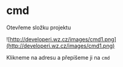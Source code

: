 # cmd
Otevřeme složku projektu

![http://developeri.wz.cz/images/cmd1.png](http://developeri.wz.cz/images/cmd1.png)

Klikneme na adresu a přepíšeme ji na `cmd`
